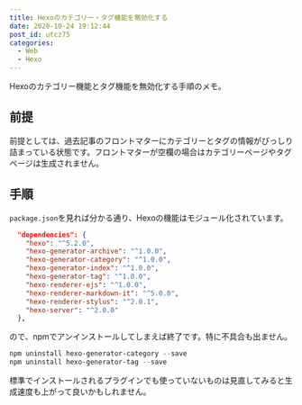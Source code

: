 ```yaml
---
title: Hexoのカテゴリー・タグ機能を無効化する
date: 2020-10-24 19:12:44
post_id: utcz75
categories:
  - Web
  - Hexo
---
```


Hexoのカテゴリー機能とタグ機能を無効化する手順のメモ。


## 前提

前提としては、過去記事のフロントマターにカテゴリーとタグの情報がびっしり詰まっている状態です。フロントマターが空欄の場合はカテゴリーページやタグページは生成されません。


## 手順

`package.json`を見れば分かる通り、Hexoの機能はモジュール化されています。

```json
  "dependencies": {
    "hexo": "^5.2.0",
    "hexo-generator-archive": "^1.0.0",
    "hexo-generator-category": "^1.0.0",
    "hexo-generator-index": "^1.0.0",
    "hexo-generator-tag": "^1.0.0",
    "hexo-renderer-ejs": "^1.0.0",
    "hexo-renderer-markdown-it": "^5.0.0",
    "hexo-renderer-stylus": "^2.0.1",
    "hexo-server": "^2.0.0"
  },
```

ので、npmでアンインストールしてしまえば終了です。特に不具合も出ません。

```powershell
npm uninstall hexo-generator-category --save
npm uninstall hexo-generator-tag --save
```

標準でインストールされるプラグインでも使っていないものは見直してみると生成速度も上がって良いかもしれません。
